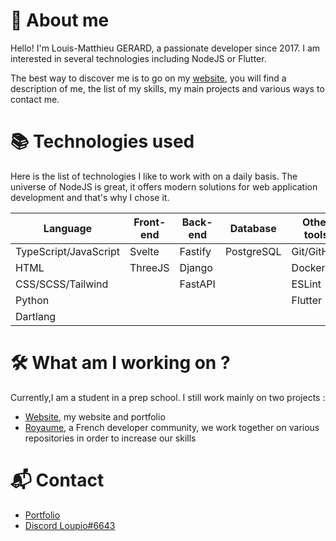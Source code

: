 # 🤔 About me
Hello! I'm Louis-Matthieu GERARD, a passionate developer since 2017. I am interested in several technologies including NodeJS or Flutter.
  
The best way to discover me is to go on my [website](https://lm.royaume.world), you will find a description of me, the list of my skills, my main projects and various ways to contact me.

# 📚 Technologies used 
Here is the list of technologies I like to work with on a daily basis. The universe of NodeJS is great, it offers modern solutions for web application development and that's why I chose it.

| Language              | Front-end | Back-end          | Database   | Other tools |            |
| --------------------- | --------- | ----------------- | ---------- | ----------- | ---------- |
| TypeScript/JavaScript | Svelte    | Fastify           | PostgreSQL | Git/GitHub  | GoogleAPI  |
| HTML                  | ThreeJS   | Django            |            | Docker      | DiscordBot |
| CSS/SCSS/Tailwind     |           | FastAPI           |            | ESLint      |            |
| Python                |           |                   |            | Flutter     |            |
| Dartlang              |           |                   |            |             |            |

# 🛠️ What am I working on ?
Currently,I am a student in a prep school. I still work mainly on two projects :
- [Website](https://lm.royaume.world), my website and portfolio
- [Royaume](https://github.com/Virtual-Royaume), a French developer community, we work together on various repositories in order to increase our skills

# 📬 Contact
- [Portfolio](https://lm.royaume.world)
- [Discord Loupio#6643](https://discord.com/users/371298344921726978)
